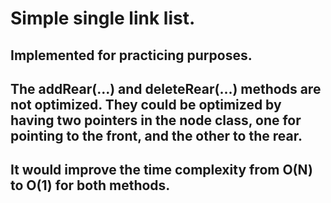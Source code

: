 # Simple single link list.
## Implemented for practicing purposes.
## The addRear(...) and deleteRear(...) methods are not optimized. They could be optimized by having two pointers in the node class, one for pointing to the front, and the other to the rear. 
## It would improve the time complexity from O(N) to O(1) for both methods.  
